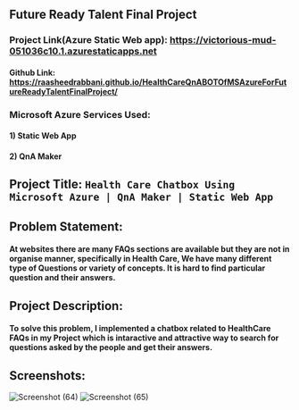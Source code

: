 ## Future Ready Talent Final Project

### Project Link(Azure Static Web app): https://victorious-mud-051036c10.1.azurestaticapps.net 
#### Github Link: https://raasheedrabbani.github.io/HealthCareQnABOTOfMSAzureForFutureReadyTalentFinalProject/
### Microsoft Azure Services Used:
#### 1) Static Web App
#### 2) QnA Maker
## Project Title: ``` Health Care Chatbox Using Microsoft Azure | QnA Maker | Static Web App ```
## Problem Statement:
#### At websites there are many FAQs sections are available but they are not in organise manner, specifically in Health Care, We have many different type of Questions or variety of concepts. It is hard to find particular question and their answers.
## Project Description:
#### To solve this problem, I implemented a chatbox related to HealthCare FAQs in my Project which is intaractive and attractive way to search for questions asked by the people and get their answers.
## Screenshots:
![Screenshot (64)](https://user-images.githubusercontent.com/84433669/182014762-f48b963b-3d87-4de5-af69-7afdb49016a9.png)
![Screenshot (65)](https://user-images.githubusercontent.com/84433669/182014769-20e3a844-cc47-4c05-b148-45511174c258.png)

